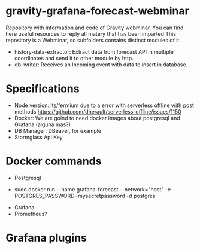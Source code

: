 # gravity-grafana-forecast-webminar
Repository with information and code of Gravity webminar. You can find here useful resources to reply all matery that has been imparted
This repository is a Webminar, so subfolders contains distinct modules of it.

* history-data-extractor: Extract data from forecast API in multiple coordinates and send it to other module by http.
* db-writer: Receives an Incoming event with data to insert in database.

# Specifications
* Node version: lts/fermium due to a error with serverless offline with post methods
https://github.com/dherault/serverless-offline/issues/1150
* Docker: We are goind to need docker images about postgresql and Grafana (alguna más?)
* DB Manager: DBeaver, for example
* Stormglass Api Key

# Docker commands
* Postgresql
- sudo docker run --name grafana-forecast --network="host" -e POSTGRES_PASSWORD=mysecretpassword -d postgres
* Grafana
* Prometheus?

# Grafana plugins
